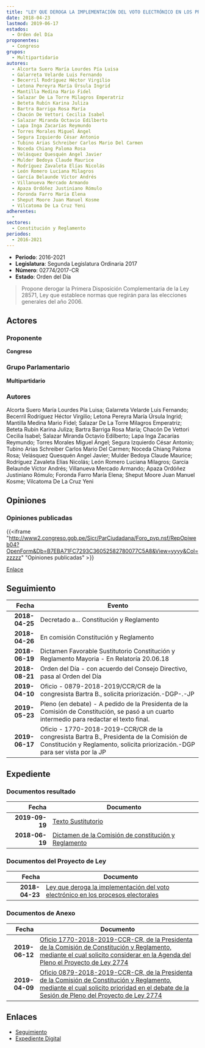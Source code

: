 ```yaml
---
title: "LEY QUE DEROGA LA IMPLEMENTACIÓN DEL VOTO ELECTRÓNICO EN LOS PROCESOS ELECTORALES"
date: 2018-04-23
lastmod: 2019-06-17
estados: 
  - Orden del Día
proponentes: 
  - Congreso
grupos: 
  - Multipartidario
autores: 
  - Alcorta Suero María Lourdes Pía Luisa
  - Galarreta Velarde Luis Fernando
  - Becerril Rodríguez Héctor Virgilio
  - Letona Pereyra María Úrsula Ingrid
  - Mantilla Medina Mario Fidel
  - Salazar De La Torre Milagros Emperatriz
  - Beteta Rubín Karina Juliza
  - Bartra Barriga Rosa María
  - Chacón De Vettori Cecilia Isabel
  - Salazar Miranda Octavio Edilberto
  - Lapa Inga Zacarías Reymundo
  - Torres Morales Miguel Ángel
  - Segura Izquierdo César Antonio
  - Tubino Arias Schreiber Carlos Mario Del Carmen
  - Noceda Chiang Paloma Rosa
  - Velásquez Quesquén Angel Javier
  - Mulder Bedoya Claude Maurice
  - Rodríguez Zavaleta Elías Nicolás
  - León Romero Luciana Milagros
  - García Belaunde Víctor Andrés
  - Villanueva Mercado Armando
  - Apaza Ordóñez Justiniano Rómulo
  - Foronda Farro María Elena
  - Sheput Moore Juan Manuel Kosme
  - Vilcatoma De La Cruz Yeni
adherentes: 
  - 
sectores: 
  - Constitución y Reglamento
periodos: 
  - 2016-2021
---
```


- **Periodo**: 2016-2021
- **Legislatura**: Segunda Legislatura Ordinaria 2017
- **Número**: 02774/2017-CR
- **Estado**: Orden del Día

> Propone derogar la Primera Disposición Complementaria de la Ley 28571, Ley que establece normas que regirán para las elecciones generales del año 2006.


## Actores

### Proponente

**Congreso**

### Grupo Parlamentario

**Multipartidario**

### Autores

Alcorta Suero María Lourdes Pía Luisa; Galarreta Velarde Luis Fernando; Becerril Rodríguez Héctor Virgilio; Letona Pereyra María Úrsula Ingrid; Mantilla Medina Mario Fidel; Salazar De La Torre Milagros Emperatriz; Beteta Rubín Karina Juliza; Bartra Barriga Rosa María; Chacón De Vettori Cecilia Isabel; Salazar Miranda Octavio Edilberto; Lapa Inga Zacarías Reymundo; Torres Morales Miguel Ángel; Segura Izquierdo César Antonio; Tubino Arias Schreiber Carlos Mario Del Carmen; Noceda Chiang Paloma Rosa; Velásquez Quesquén Angel Javier; Mulder Bedoya Claude Maurice; Rodríguez Zavaleta Elías Nicolás; León Romero Luciana Milagros; García Belaunde Víctor Andrés; Villanueva Mercado Armando; Apaza Ordóñez Justiniano Rómulo; Foronda Farro María Elena; Sheput Moore Juan Manuel Kosme; Vilcatoma De La Cruz Yeni


## Opiniones

### Opiniones publicadas

{{<iframe "http://www2.congreso.gob.pe/Sicr/ParCiudadana/Foro_pvp.nsf/RepOpiweb04?OpenForm&Db=B7EBA71FC7293C36052582780077C5A8&View=yyyy&Col=zzzzz" "Opiniones publicadas" >}}

[Enlace](http://www2.congreso.gob.pe/Sicr/ParCiudadana/Foro_pvp.nsf/RepOpiweb04?OpenForm&Db=B7EBA71FC7293C36052582780077C5A8&View=yyyy&Col=zzzzz)

## Seguimiento

| Fecha | Evento |
|------:|--------|
| **2018-04-25** | Decretado a... Constitución y Reglamento|
| **2018-04-26** | En comisión Constitución y Reglamento|
| **2018-06-19** | Dictamen Favorable Sustitutorio Constitución y Reglamento Mayoria - En Relatoría 20.06.18|
| **2018-08-21** | Orden del Día - con acuerdo del Consejo Directivo, pasa al Orden del Día|
| **2019-04-10** | Oficio - 0879-2018-2019/CCR/CR de la congresista Bartra B., solicita priorización.-DGP-.-JP|
| **2019-05-23** | Pleno (en debate) - A pedido de la Presidenta de la Comisión de Constitución, se pasó a un cuarto intermedio para redactar el texto final.|
| **2019-06-17** | Oficio - 1770-2018-2019-CCR/CR de la congresista Bartra B., Presidenta de la Comisión de Constitución y Reglamento, solicita priorización.-DGP para ser vista por la JP|


## Expediente


### Documentos resultado

| Fecha | Documento |
|------:|--------|
| **2019-09-19** | [Texto Sustitutorio](http://www.leyes.congreso.gob.pe/Documentos/2016_2021/Texto_Sustitutorio/Proyectos_de_Ley/TS0277420190919.pdf) |
| **2018-06-19** | [Dictamen de la Comisión de constitución y Reglamento](http://www.leyes.congreso.gob.pe/Documentos/2016_2021/Dictamenes/Proyectos_de_Ley/02774DC04MAY20180619.pdf) |

### Documentos del Proyecto de Ley

| Fecha | Documento |
|------:|--------|
| **2018-04-23** | [Ley que deroga la implementación del voto electrónico en los procesos electorales](http://www.leyes.congreso.gob.pe/Documentos/2016_2021/Proyectos_de_Ley_y_de_Resoluciones_Legislativas/PL0277420180423..pdf) |

### Documentos de Anexo

| Fecha | Documento |
|------:|--------|
| **2019-06-12** | [Oficio 1770-2018-2019-CCR-CR, de la Presidenta de la Comisión de Constitución y Reglamento, mediante el cual solicito considerar en la Agenda del Pleno el Proyecto de Ley 2774](http://www.leyes.congreso.gob.pe/Documentos/2016_2021/Oficios/Comisiones_Ordinarias/OFICIO-1770-2018-2019-CCR-CR.pdf) |
| **2019-04-09** | [Oficio 0879-2018-2019-CCR-CR, de la Presidenta de la Comisión de Constitución y Reglamento, mediante el cual solicito prioridad en el debate de la Sesión de Pleno del Proyecto de Ley 2774](http://www.leyes.congreso.gob.pe/Documentos/2016_2021/Oficios/Comisiones_Ordinarias/OFICIO-0879-2018-2019-CCR-CR.pdf) |

## Enlaces 

- [Seguimiento](http://www2.congreso.gob.pe/Sicr/TraDocEstProc/CLProLey2016.nsf/f7fff46988ca05b1052578e100829cc7/f57794dbcc2efdd00525827800630679?OpenDocument)
- [Expediente Digital](http://www2.congreso.gob.pe/Sicr/TraDocEstProc/CLProLey2016.nsf/f7fff46988ca05b1052578e100829cc7/f57794dbcc2efdd00525827800630679?OpenDocument&Click=05257FB7005EB655.eb71d0cf91d8294e05256cdf006b5706/$Body/0.1C6C)
